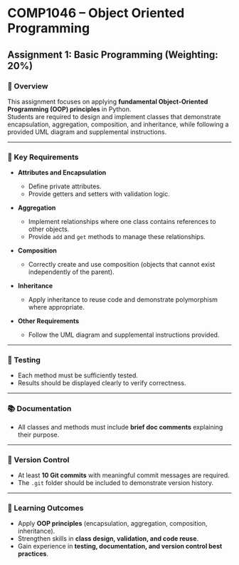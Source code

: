 # COMP1046 – Object Oriented Programming  
## Assignment 1: Basic Programming (Weighting: 20%)

### 📌 Overview
This assignment focuses on applying **fundamental Object-Oriented Programming (OOP) principles** in Python.  
Students are required to design and implement classes that demonstrate encapsulation, aggregation, composition, and inheritance, while following a provided UML diagram and supplemental instructions.

---

### 🧩 Key Requirements
- **Attributes and Encapsulation**  
  - Define private attributes.  
  - Provide getters and setters with validation logic.  

- **Aggregation**  
  - Implement relationships where one class contains references to other objects.  
  - Provide `add` and `get` methods to manage these relationships.  

- **Composition**  
  - Correctly create and use composition (objects that cannot exist independently of the parent).  

- **Inheritance**  
  - Apply inheritance to reuse code and demonstrate polymorphism where appropriate.  

- **Other Requirements**  
  - Follow the UML diagram and supplemental instructions provided.  

---

### 🧪 Testing
- Each method must be sufficiently tested.  
- Results should be displayed clearly to verify correctness.  

---

### 📚 Documentation
- All classes and methods must include **brief doc comments** explaining their purpose.  

---

### 🔧 Version Control
- At least **10 Git commits** with meaningful commit messages are required.  
- The `.git` folder should be included to demonstrate version history.  

---

### 🎯 Learning Outcomes
- Apply **OOP principles** (encapsulation, aggregation, composition, inheritance).  
- Strengthen skills in **class design, validation, and code reuse**.  
- Gain experience in **testing, documentation, and version control best practices**.  
